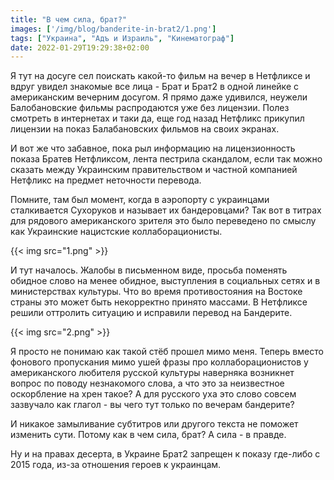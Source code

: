 ```yaml
---
title: "В чем сила, брат?"
images: ['/img/blog/banderite-in-brat2/1.png']
tags: ["Украина", "Адъ и Израиль", "Кинематограф"]
date: 2022-01-29T19:29:38+02:00
---
```


Я тут на досуге сел поискать какой-то фильм на вечер в Нетфликсе и вдруг увидел знакомые все лица - Брат и Брат2 в одной
линейке с американским вечерним досугом. Я прямо даже удивился, неужели Балобановские фильмы распродаются уже без
лицензии. Полез смотреть в интернетах и таки да, еще год назад Нетфликс прикупил лицензии на показ Балабановских фильмов
на своих экранах.

<!--more-->

И вот же что забавное, пока рыл информацию на лицензионность показа Братев Нетфликсом, лента пестрила скандалом, если
так можно сказать между Украинским правительством и частной компанией Нетфликс на предмет неточности перевода.

Помните, там был момент, когда в аэропорту с украинцами сталкивается Сухоруков и называет их бандеровцами? Так вот в
титрах для рядового американского зрителя это было переведено по смыслу как Украинские нацистские коллаборационисты.

{{< img src="1.png" >}}

И тут началось. Жалобы в письменном виде, просьба поменять обидное слово на менее обидное, выступления в социальных
сетях и в министерствах культуры. Что во время противостояния на Востоке страны это может быть некорректно принято
массами. В Нетфликсе решили оттролить ситуацию и исправили перевод на Бандерите.

{{< img src="2.png" >}}

Я просто не понимаю как такой стёб прошел мимо меня. Теперь вместо фонового пропускания мимо ушей фразы про
коллаборационистов у американского любителя русской культуры наверняка возникнет вопрос по поводу незнакомого слова, а
что это за неизвестное оскорбление на хрен такое? А для русского уха это слово совсем зазвучало как глагол - вы чего тут
только по вечерам бандерите?

И никакое замыливание субтитров или другого текста не поможет изменить сути. Потому как в чем сила, брат? А сила - в
правде.

Ну и на правах десерта, в Украине Брат2 запрещен к показу где-либо с 2015 года, из-за отношения героев к украинцам.

